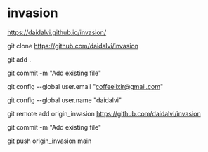 # invasion

https://daidalvi.github.io/invasion/

git clone https://github.com/daidalvi/invasion

git add .

git commit -m "Add existing file"

git config --global user.email "coffeelixir@gmail.com"

git config --global user.name "daidalvi"

git remote add origin_invasion https://github.com/daidalvi/invasion

git commit -m "Add existing file"

git push origin_invasion main